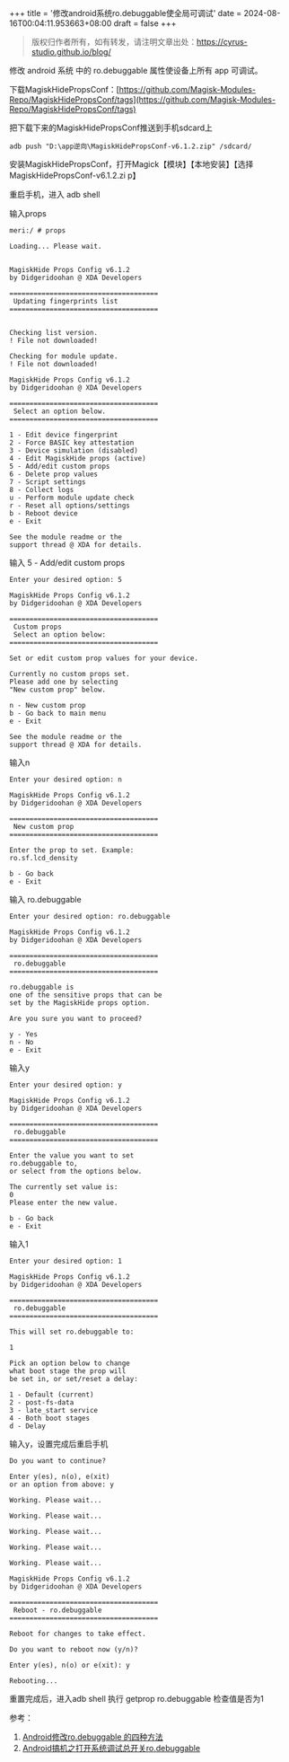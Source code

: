 +++
title = '修改android系统ro.debuggable使全局可调试'
date = 2024-08-16T00:04:11.953663+08:00
draft = false
+++

> 版权归作者所有，如有转发，请注明文章出处：<https://cyrus-studio.github.io/blog/>

修改 android 系统 中的 ro.debuggable 属性使设备上所有 app 可调试。

下载MagiskHidePropsConf：[https://github.com/Magisk-Modules-Repo/MagiskHidePropsConf/tags](https://github.com/Magisk-Modules-Repo/MagiskHidePropsConf/tags)

把下载下来的MagiskHidePropsConf推送到手机sdcard上
```
adb push "D:\app逆向\MagiskHidePropsConf-v6.1.2.zip" /sdcard/
```

安装MagiskHidePropsConf，打开Magick【模块】【本地安装】【选择MagiskHidePropsConf-v6.1.2.zi
p】

重启手机，进入 adb shell

输入props
```
meri:/ # props

Loading... Please wait.


MagiskHide Props Config v6.1.2
by Didgeridoohan @ XDA Developers

=====================================
 Updating fingerprints list
=====================================


Checking list version.
! File not downloaded!

Checking for module update.
! File not downloaded!

MagiskHide Props Config v6.1.2
by Didgeridoohan @ XDA Developers

=====================================
 Select an option below.
=====================================

1 - Edit device fingerprint
2 - Force BASIC key attestation
3 - Device simulation (disabled)
4 - Edit MagiskHide props (active)
5 - Add/edit custom props
6 - Delete prop values
7 - Script settings
8 - Collect logs
u - Perform module update check
r - Reset all options/settings
b - Reboot device
e - Exit

See the module readme or the
support thread @ XDA for details.
```

输入 5 - Add/edit custom props

```
Enter your desired option: 5

MagiskHide Props Config v6.1.2
by Didgeridoohan @ XDA Developers

=====================================
 Custom props
 Select an option below:
=====================================

Set or edit custom prop values for your device.

Currently no custom props set.
Please add one by selecting
"New custom prop" below.

n - New custom prop
b - Go back to main menu
e - Exit

See the module readme or the
support thread @ XDA for details.
```

输入n
```
Enter your desired option: n

MagiskHide Props Config v6.1.2
by Didgeridoohan @ XDA Developers

=====================================
 New custom prop
=====================================

Enter the prop to set. Example:
ro.sf.lcd_density

b - Go back
e - Exit
```

输入 ro.debuggable
```
Enter your desired option: ro.debuggable

MagiskHide Props Config v6.1.2
by Didgeridoohan @ XDA Developers

=====================================
 ro.debuggable
=====================================

ro.debuggable is
one of the sensitive props that can be
set by the MagiskHide props option.

Are you sure you want to proceed?

y - Yes
n - No
e - Exit
```

输入y
```
Enter your desired option: y

MagiskHide Props Config v6.1.2
by Didgeridoohan @ XDA Developers

=====================================
 ro.debuggable
=====================================

Enter the value you want to set
ro.debuggable to,
or select from the options below.

The currently set value is:
0
Please enter the new value.

b - Go back
e - Exit
```

输入1
```
Enter your desired option: 1

MagiskHide Props Config v6.1.2
by Didgeridoohan @ XDA Developers

=====================================
 ro.debuggable
=====================================

This will set ro.debuggable to:

1

Pick an option below to change
what boot stage the prop will
be set in, or set/reset a delay:

1 - Default (current)
2 - post-fs-data
3 - late_start service
4 - Both boot stages
d - Delay
```

输入y，设置完成后重启手机
```
Do you want to continue?

Enter y(es), n(o), e(xit)
or an option from above: y

Working. Please wait...

Working. Please wait...

Working. Please wait...

Working. Please wait...

Working. Please wait...

MagiskHide Props Config v6.1.2
by Didgeridoohan @ XDA Developers

=====================================
 Reboot - ro.debuggable
=====================================

Reboot for changes to take effect.

Do you want to reboot now (y/n)?

Enter y(es), n(o) or e(xit): y

Rebooting...
```

重置完成后，进入adb shell 执行 getprop ro.debuggable 检查值是否为1

参考：
1. [Android修改ro.debuggable 的四种方法](https://blog.csdn.net/jinmie0193/article/details/111355867)
2. [Android搞机之打开系统调试总开关ro.debuggable](https://segmentfault.com/a/1190000044292145)


               
               

